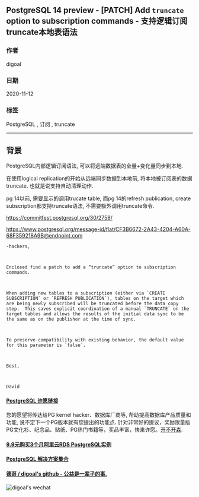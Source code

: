 ## PostgreSQL 14 preview - [PATCH] Add `truncate` option to subscription commands - 支持逻辑订阅truncate本地表语法    
    
### 作者    
digoal    
    
### 日期    
2020-11-12    
    
### 标签    
PostgreSQL , 订阅 , truncate     
    
----    
    
## 背景    
PostgreSQL内部逻辑订阅语法, 可以将远端数据表的全量+变化量同步到本地.     
    
在使用logical replication的开始从远端同步数据到本地前, 将本地被订阅表的数据truncate. 也就是说支持自动清理动作.     
    
pg 14以前, 需要显示的调用trucate table, 而pg 14的refresh publication, create subscription都支持truncate语法, 不需要额外调用truncate命令.      
    
    
https://commitfest.postgresql.org/30/2758/    
    
https://www.postgresql.org/message-id/flat/CF3B6672-2A43-4204-A60A-68F359218A9B@endpoint.com    
    
```    
-hackers,    
    
    
    
Enclosed find a patch to add a “truncate” option to subscription commands.    
    
    
    
When adding new tables to a subscription (either via `CREATE SUBSCRIPTION` or `REFRESH PUBLICATION`), tables on the target which are being newly subscribed will be truncated before the data copy step.  This saves explicit coordination of a manual `TRUNCATE` on the target tables and allows the results of the initial data sync to be the same as on the publisher at the time of sync.    
    
    
    
To preserve compatibility with existing behavior, the default value for this parameter is `false`.    
    
    
    
Best,    
    
    
    
David    
```    
    
  
#### [PostgreSQL 许愿链接](https://github.com/digoal/blog/issues/76 "269ac3d1c492e938c0191101c7238216")
您的愿望将传达给PG kernel hacker、数据库厂商等, 帮助提高数据库产品质量和功能, 说不定下一个PG版本就有您提出的功能点. 针对非常好的提议，奖励限量版PG文化衫、纪念品、贴纸、PG热门书籍等，奖品丰富，快来许愿。[开不开森](https://github.com/digoal/blog/issues/76 "269ac3d1c492e938c0191101c7238216").  
  
  
#### [9.9元购买3个月阿里云RDS PostgreSQL实例](https://www.aliyun.com/database/postgresqlactivity "57258f76c37864c6e6d23383d05714ea")
  
  
#### [PostgreSQL 解决方案集合](https://yq.aliyun.com/topic/118 "40cff096e9ed7122c512b35d8561d9c8")
  
  
#### [德哥 / digoal's github - 公益是一辈子的事.](https://github.com/digoal/blog/blob/master/README.md "22709685feb7cab07d30f30387f0a9ae")
  
  
![digoal's wechat](../pic/digoal_weixin.jpg "f7ad92eeba24523fd47a6e1a0e691b59")
  
